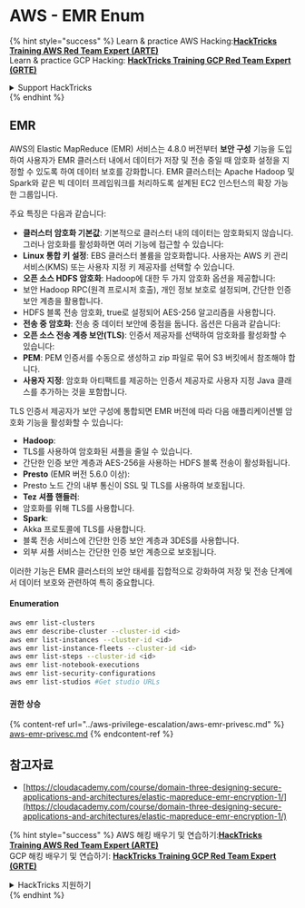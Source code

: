 # AWS - EMR Enum

{% hint style="success" %}
Learn & practice AWS Hacking:<img src="../../../.gitbook/assets/image (1).png" alt="" data-size="line">[**HackTricks Training AWS Red Team Expert (ARTE)**](https://training.hacktricks.xyz/courses/arte)<img src="../../../.gitbook/assets/image (1).png" alt="" data-size="line">\
Learn & practice GCP Hacking: <img src="../../../.gitbook/assets/image (2).png" alt="" data-size="line">[**HackTricks Training GCP Red Team Expert (GRTE)**<img src="../../../.gitbook/assets/image (2).png" alt="" data-size="line">](https://training.hacktricks.xyz/courses/grte)

<details>

<summary>Support HackTricks</summary>

* Check the [**subscription plans**](https://github.com/sponsors/carlospolop)!
* **Join the** 💬 [**Discord group**](https://discord.gg/hRep4RUj7f) or the [**telegram group**](https://t.me/peass) or **follow** us on **Twitter** 🐦 [**@hacktricks\_live**](https://twitter.com/hacktricks\_live)**.**
* **Share hacking tricks by submitting PRs to the** [**HackTricks**](https://github.com/carlospolop/hacktricks) and [**HackTricks Cloud**](https://github.com/carlospolop/hacktricks-cloud) github repos.

</details>
{% endhint %}

## EMR

AWS의 Elastic MapReduce (EMR) 서비스는 4.8.0 버전부터 **보안 구성** 기능을 도입하여 사용자가 EMR 클러스터 내에서 데이터가 저장 및 전송 중일 때 암호화 설정을 지정할 수 있도록 하여 데이터 보호를 강화합니다. EMR 클러스터는 Apache Hadoop 및 Spark와 같은 빅 데이터 프레임워크를 처리하도록 설계된 EC2 인스턴스의 확장 가능한 그룹입니다.

주요 특징은 다음과 같습니다:

* **클러스터 암호화 기본값**: 기본적으로 클러스터 내의 데이터는 암호화되지 않습니다. 그러나 암호화를 활성화하면 여러 기능에 접근할 수 있습니다:
* **Linux 통합 키 설정**: EBS 클러스터 볼륨을 암호화합니다. 사용자는 AWS 키 관리 서비스(KMS) 또는 사용자 지정 키 제공자를 선택할 수 있습니다.
* **오픈 소스 HDFS 암호화**: Hadoop에 대한 두 가지 암호화 옵션을 제공합니다:
* 보안 Hadoop RPC(원격 프로시저 호출), 개인 정보 보호로 설정되며, 간단한 인증 보안 계층을 활용합니다.
* HDFS 블록 전송 암호화, true로 설정되어 AES-256 알고리즘을 사용합니다.
* **전송 중 암호화**: 전송 중 데이터 보안에 중점을 둡니다. 옵션은 다음과 같습니다:
* **오픈 소스 전송 계층 보안(TLS)**: 인증서 제공자를 선택하여 암호화를 활성화할 수 있습니다:
* **PEM**: PEM 인증서를 수동으로 생성하고 zip 파일로 묶어 S3 버킷에서 참조해야 합니다.
* **사용자 지정**: 암호화 아티팩트를 제공하는 인증서 제공자로 사용자 지정 Java 클래스를 추가하는 것을 포함합니다.

TLS 인증서 제공자가 보안 구성에 통합되면 EMR 버전에 따라 다음 애플리케이션별 암호화 기능을 활성화할 수 있습니다:

* **Hadoop**:
* TLS를 사용하여 암호화된 셔플을 줄일 수 있습니다.
* 간단한 인증 보안 계층과 AES-256을 사용하는 HDFS 블록 전송이 활성화됩니다.
* **Presto** (EMR 버전 5.6.0 이상):
* Presto 노드 간의 내부 통신이 SSL 및 TLS를 사용하여 보호됩니다.
* **Tez 셔플 핸들러**:
* 암호화를 위해 TLS를 사용합니다.
* **Spark**:
* Akka 프로토콜에 TLS를 사용합니다.
* 블록 전송 서비스에 간단한 인증 보안 계층과 3DES를 사용합니다.
* 외부 셔플 서비스는 간단한 인증 보안 계층으로 보호됩니다.

이러한 기능은 EMR 클러스터의 보안 태세를 집합적으로 강화하여 저장 및 전송 단계에서 데이터 보호와 관련하여 특히 중요합니다.

#### Enumeration
```bash
aws emr list-clusters
aws emr describe-cluster --cluster-id <id>
aws emr list-instances --cluster-id <id>
aws emr list-instance-fleets --cluster-id <id>
aws emr list-steps --cluster-id <id>
aws emr list-notebook-executions
aws emr list-security-configurations
aws emr list-studios #Get studio URLs
```
#### 권한 상승

{% content-ref url="../aws-privilege-escalation/aws-emr-privesc.md" %}
[aws-emr-privesc.md](../aws-privilege-escalation/aws-emr-privesc.md)
{% endcontent-ref %}

## 참고자료

* [https://cloudacademy.com/course/domain-three-designing-secure-applications-and-architectures/elastic-mapreduce-emr-encryption-1/](https://cloudacademy.com/course/domain-three-designing-secure-applications-and-architectures/elastic-mapreduce-emr-encryption-1/)

{% hint style="success" %}
AWS 해킹 배우기 및 연습하기:<img src="../../../.gitbook/assets/image (1).png" alt="" data-size="line">[**HackTricks Training AWS Red Team Expert (ARTE)**](https://training.hacktricks.xyz/courses/arte)<img src="../../../.gitbook/assets/image (1).png" alt="" data-size="line">\
GCP 해킹 배우기 및 연습하기: <img src="../../../.gitbook/assets/image (2).png" alt="" data-size="line">[**HackTricks Training GCP Red Team Expert (GRTE)**<img src="../../../.gitbook/assets/image (2).png" alt="" data-size="line">](https://training.hacktricks.xyz/courses/grte)

<details>

<summary>HackTricks 지원하기</summary>

* [**구독 계획**](https://github.com/sponsors/carlospolop) 확인하기!
* **💬 [**Discord 그룹**](https://discord.gg/hRep4RUj7f) 또는 [**텔레그램 그룹**](https://t.me/peass)에 참여하거나 **Twitter** 🐦 [**@hacktricks\_live**](https://twitter.com/hacktricks\_live)**를 팔로우하세요.**
* **[**HackTricks**](https://github.com/carlospolop/hacktricks) 및 [**HackTricks Cloud**](https://github.com/carlospolop/hacktricks-cloud) 깃허브 리포지토리에 PR을 제출하여 해킹 팁을 공유하세요.**

</details>
{% endhint %}
